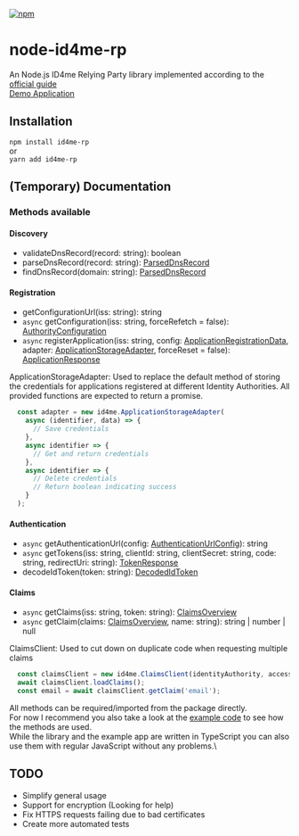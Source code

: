 [![npm](https://img.shields.io/npm/v/id4me-rp?style=flat-square)](https://www.npmjs.com/package/id4me-rp)

# node-id4me-rp

An Node.js ID4me Relying Party library implemented according to the [official guide](https://gitlab.com/ID4me/documentation/blob/master/id4ME%20Relying%20Party%20Implementation%20Guide.adoc)\
[Demo Application](https://id4me-demo.felisk.io)

## Installation

`npm install id4me-rp`\
or\
`yarn add id4me-rp`

## (Temporary) Documentation

### Methods available

#### Discovery

* validateDnsRecord(record: string): boolean
* parseDnsRecord(record: string): [ParsedDnsRecord](https://github.com/feliskio/node-id4me-rp/blob/355c4caacf6f96372e674d7c7d0456b6ac577015/src/types.ts#L1)
* findDnsRecord(domain: string): [ParsedDnsRecord](https://github.com/feliskio/node-id4me-rp/blob/355c4caacf6f96372e674d7c7d0456b6ac577015/src/types.ts#L1)

#### Registration

* getConfigurationUrl(iss: string): string
* `async` getConfiguration(iss: string, forceRefetch = false): [AuthorityConfiguration](https://github.com/feliskio/node-id4me-rp/blob/355c4caacf6f96372e674d7c7d0456b6ac577015/src/types.ts#L16)
* `async` registerApplication(iss: string, config: [ApplicationRegistrationData](https://github.com/feliskio/node-id4me-rp/blob/355c4caacf6f96372e674d7c7d0456b6ac577015/src/types.ts#L55), adapter: [ApplicationStorageAdapter](/src/ApplicationStorageAdapter.ts), forceReset = false): [ApplicationResponse](https://github.com/feliskio/node-id4me-rp/blob/355c4caacf6f96372e674d7c7d0456b6ac577015/src/types.ts#L75)

ApplicationStorageAdapter: Used to replace the default method of storing the credentials for applications registered at different Identity Authorities. All provided functions are expected to return a promise.
```javascript
  const adapter = new id4me.ApplicationStorageAdapter(
    async (identifier, data) => {
      // Save credentials
    },
    async identifier => {
      // Get and return credentials
    },
    async identifier => {
      // Delete credentials
      // Return boolean indicating success
    }
  );
```

#### Authentication

* `async` getAuthenticationUrl(config: [AuthenticationUrlConfig](https://github.com/feliskio/node-id4me-rp/blob/355c4caacf6f96372e674d7c7d0456b6ac577015/src/types.ts#L111)): string
* `async` getTokens(iss: string, clientId: string, clientSecret: string, code: string, redirectUri: string): [TokenResponse](https://github.com/feliskio/node-id4me-rp/blob/355c4caacf6f96372e674d7c7d0456b6ac577015/src/types.ts#L7)
* decodeIdToken(token: string): [DecodedIdToken](https://github.com/feliskio/node-id4me-rp/blob/355c4caacf6f96372e674d7c7d0456b6ac577015/src/types.ts#L121)

#### Claims

* `async` getClaims(iss: string, token: string): [ClaimsOverview](https://github.com/feliskio/node-id4me-rp/blob/355c4caacf6f96372e674d7c7d0456b6ac577015/src/types.ts#L132)
* `async` getClaim(claims: [ClaimsOverview](https://github.com/feliskio/node-id4me-rp/blob/355c4caacf6f96372e674d7c7d0456b6ac577015/src/types.ts#L132), name: string): string | number | null

ClaimsClient: Used to cut down on duplicate code when requesting multiple claims
```javascript
  const claimsClient = new id4me.ClaimsClient(identityAuthority, access_token);
  await claimsClient.loadClaims();
  const email = await claimsClient.getClaim('email');
```

All methods can be required/imported from the package directly.\
For now I recommend you also take a look at the [example code](https://github.com/feliskio/node-id4me-rp/tree/master/demo) to see how the methods are used.\
While the library and the example app are written in TypeScript you can also use them with regular JavaScript without any problems.\

## TODO

* Simplify general usage
* Support for encryption (Looking for help)
* Fix HTTPS requests failing due to bad certificates
* Create more automated tests
